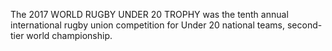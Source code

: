 The 2017 WORLD RUGBY UNDER 20 TROPHY was the tenth annual international rugby union competition for Under 20 national teams, second-tier world championship.
